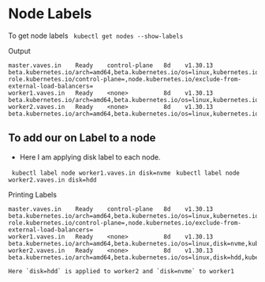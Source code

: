 # Node Labels
To get node labels
``` kubectl get nodes --show-labels```

Output
```NAME               STATUS   ROLES           AGE   VERSION    LABELS
master.vaves.in    Ready    control-plane   8d    v1.30.13   beta.kubernetes.io/arch=amd64,beta.kubernetes.io/os=linux,kubernetes.io/arch=amd64,kubernetes.io/hostname=master.vaves.in,kubernetes.io/os=linux,node-role.kubernetes.io/control-plane=,node.kubernetes.io/exclude-from-external-load-balancers=
worker1.vaves.in   Ready    <none>          8d    v1.30.13   beta.kubernetes.io/arch=amd64,beta.kubernetes.io/os=linux,kubernetes.io/arch=amd64,kubernetes.io/hostname=worker1.vaves.in,kubernetes.io/os=linux
worker2.vaves.in   Ready    <none>          8d    v1.30.13   beta.kubernetes.io/arch=amd64,beta.kubernetes.io/os=linux,kubernetes.io/arch=amd64,kubernetes.io/hostname=worker2.vaves.in,kubernetes.io/os=linux
```

## To add our on Label to a node

- Here I am applying disk label to each node.

``` kubectl label node worker1.vaves.in disk=nvme```
``` kubectl label node worker2.vaves.in disk=hdd```

Printing Labels
``` NAME               STATUS   ROLES           AGE   VERSION    LABELS
master.vaves.in    Ready    control-plane   8d    v1.30.13   beta.kubernetes.io/arch=amd64,beta.kubernetes.io/os=linux,kubernetes.io/arch=amd64,kubernetes.io/hostname=master.vaves.in,kubernetes.io/os=linux,node-role.kubernetes.io/control-plane=,node.kubernetes.io/exclude-from-external-load-balancers=
worker1.vaves.in   Ready    <none>          8d    v1.30.13   beta.kubernetes.io/arch=amd64,beta.kubernetes.io/os=linux,disk=nvme,kubernetes.io/arch=amd64,kubernetes.io/hostname=worker1.vaves.in,kubernetes.io/os=linux
worker2.vaves.in   Ready    <none>          8d    v1.30.13   beta.kubernetes.io/arch=amd64,beta.kubernetes.io/os=linux,disk=hdd,kubernetes.io/arch=amd64,kubernetes.io/hostname=worker2.vaves.in,kubernetes.io/os=linux```

Here `disk=hdd` is applied to worker2 and `disk=nvme` to worker1 
